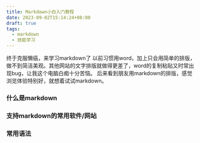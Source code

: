 ```yaml
---
title: Markdown小白入门教程
date: 2023-09-02T15:14:24+08:00
draft: true
tags:
  - markdown
  - 技能学习
---
```


终于克服懒癌，来学习markdown了
以前习惯用word，加上只会用简单的排版，做不到简洁美观。其他网站的文字排版就做得更差了，word的复制粘贴又时常出现bug，让我这个电脑白痴十分苦恼。
后来看到朋友用markdown的排版，感觉浏览体验特别好，就想着试试markdown。

### 什么是markdown


### 支持markdown的常用软件/网站

### 常用语法




